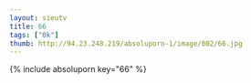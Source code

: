 ```yaml
--- 
layout: sieutv
title: 66
tags: ["0k"]
thumb: http://94.23.248.219/absoluporn-1/image/002/66.jpg
---
```

{% include absoluporn key="66" %} 

